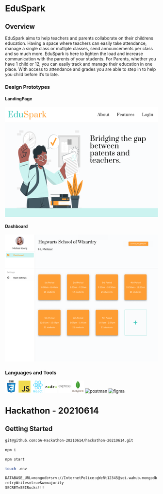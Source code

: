 # EduSpark

## Overview 

EduSpark aims to help teachers and parents collaborate on their childrens education. 
Having a space where teachers can easily take attendance, manage a single class or mutliple classes, send announcements per class and so much more. EduSpark is here to lighten the load and increase communication with the parents of your students.
For Parents, whether you have 1 child or 12, you can easily track and manage their education in one place. With access to attendance and grades you are able to step in to help you child before it’s to late.

### Design Prototypes

#### LandingPage
![Landing Page](src/images/LandingPage.png)

#### Dashboard
![Dashboard](src/images/Dashboard.png)


### Languages and Tools

<p align="left"> 
    <img src="https://raw.githubusercontent.com/devicons/devicon/master/icons/css3/css3-original-wordmark.svg" alt="css3" width="40" height="40"/>
    <img src="https://raw.githubusercontent.com/devicons/devicon/master/icons/javascript/javascript-original.svg" alt="javascript" width="40" height="40"/>
    <img src="https://raw.githubusercontent.com/devicons/devicon/master/icons/react/react-original-wordmark.svg" alt="react" width="40" height="40"/>
    <img src="https://raw.githubusercontent.com/devicons/devicon/master/icons/nodejs/nodejs-original-wordmark.svg" alt="nodejs" width="40" height="40"/> 
    <img src="https://raw.githubusercontent.com/devicons/devicon/master/icons/express/express-original-wordmark.svg" alt="express" width="40" height="40"/>
    <img src="https://raw.githubusercontent.com/devicons/devicon/master/icons/mongodb/mongodb-original-wordmark.svg" alt="mongodb" width="40" height="40"/>
     <img src="https://www.vectorlogo.zone/logos/getpostman/getpostman-icon.svg" alt="postman" width="40" height="40"/>
    <img src="https://www.vectorlogo.zone/logos/figma/figma-icon.svg" alt="figma" width="40" height="40"/>
</p>

# Hackathon - 20210614

## Getting Started

```zsh
git@github.com:GA-Hackathon-20210614/hackathon-20210614.git
```

```zsh
npm i
```

```zsh
npm start
```

```zsh
touch .env
```

```env
DATABASE_URL=mongodb+srv://InternetPolice:qWeRt12345@sei.wahub.mongodb.net/hackathon?retryWrites=true&w=majority
SECRET=SEIRocks!!!
```
